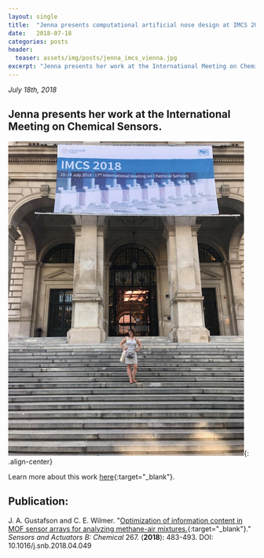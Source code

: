 ```yaml
---
layout: single
title:  "Jenna presents computational artificial nose design at IMCS 2018 in Vienna, Austria."
date:   2018-07-18
categories: posts
header:
  teaser: assets/img/posts/jenna_imcs_vienna.jpg
excerpt: "Jenna presents her work at the International Meeting on Chemical Sensors."
---
```

*July 18th, 2018*

Jenna presents her work at the International Meeting on Chemical Sensors.
---------
![award_image](/assets/img/posts/jenna_imcs_vienna.jpg){: .align-center}

Learn more about this work [here](https://github.com/JennaGustafson/sensor_array_mof_adsorption){:target="_blank"}.

Publication:
------------
J. A. Gustafson and C. E. Wilmer. "[Optimization of information content in MOF sensor arrays for analyzing methane-air mixtures.](https://www.sciencedirect.com/science/article/pii/S0925400518307457?via%3Dihub){:target="_blank"}." *Sensors and Actuators B: Chemical* 267. (**2018**): 483-493. DOI: 10.1016/j.snb.2018.04.049
